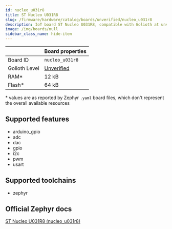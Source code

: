 ```yaml
---
id: nucleo_u031r8
title: ST Nucleo U031R8
slug: /firmware/hardware/catalog/boards/unverified/nucleo_u031r8
description: IoT board ST Nucleo U031R8, compatible with Golioth at unverified level.
image: /img/boards/null
sidebar_class_name: hide-item
---
```


[//]: # (This is an auto-generated file, do not edit! Changes to it will be lost upon re-generation)



|                | Board properties     |
| -------------  | -------------------- |
| Board ID       | `nucleo_u031r8` |
| Golioth Level  | [Unverified](/firmware/hardware#unverified-boards) |
| RAM*           | 12 kB |
| Flash*         | 64 kB |

\* values are as reported by Zephyr `.yaml` board files, which don't represent the overall available resources



## Supported features

* arduino_gpio
* adc
* dac
* gpio
* i2c
* pwm
* usart

## Supported toolchains

* zephyr

## Official Zephyr docs

[ST Nucleo U031R8 (nucleo_u031r8)](https://docs.zephyrproject.org/latest/boards/st/nucleo_u031r8/doc/index.html)
